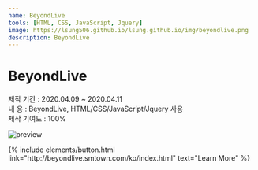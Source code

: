 ```yaml
---
name: BeyondLive
tools: [HTML, CSS, JavaScript, Jquery]
image: https://lsung506.github.io/lsung.github.io/img/beyondlive.png
description: BeyondLive
---
```


# BeyondLive

제작 기간 : 2020.04.09 ~ 2020.04.11<br/>
내 용 : BeyondLive, HTML/CSS/JavaScript/Jquery 사용<br/>
제작 기여도 : 100%

![preview](https://lsung506.github.io/lsung.github.io/img/beyondlive.jpg)


<p class="text-center">
{% include elements/button.html link="http://beyondlive.smtown.com/ko/index.html" text="Learn More" %}
</p>
